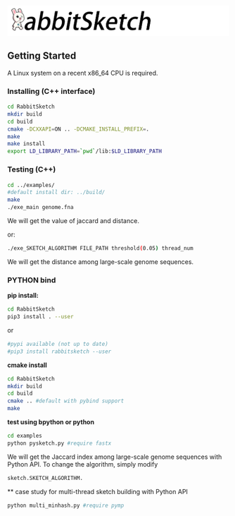 ![RabbitSketch](sketch.png)

## Getting Started

A Linux system on a recent x86_64 CPU is required.

### Installing (C++ interface) 


```bash
cd RabbitSketch
mkdir build
cd build
cmake -DCXXAPI=ON .. -DCMAKE_INSTALL_PREFIX=.
make
make install
export LD_LIBRARY_PATH=`pwd`/lib:$LD_LIBRARY_PATH
```


### Testing (C++)

```bash
cd ../examples/
#default install dir: ../build/
make 
./exe_main genome.fna
```

We will get the value of jaccard and distance.

or:
```bash
./exe_SKETCH_ALGORITHM FILE_PATH threshold(0.05) thread_num 
```
We will get the distance among large-scale genome sequences.

### PYTHON bind
**pip install:**
```bash
cd RabbitSketch
pip3 install . --user
```
or
```bash
#pypi available (not up to date)
#pip3 install rabbitsketch --user
```
**cmake install**
```bash
cd RabbitSketch
mkdir build
cd build
cmake .. #default with pybind support
make
```
**test using bpython or python**

```bash
cd examples
python pysketch.py #require fastx
```
We will get the Jaccard index among large-scale genome sequences with Python API. To change the algorithm, simply modify 
```bash 
sketch.SKETCH_ALGORITHM.
```
** case study for multi-thread sketch building with Python API
```bash
python multi_minhash.py #require pymp

